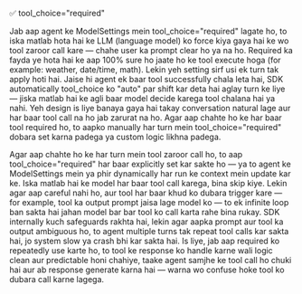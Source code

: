 ✅ tool_choice="required"


Jab aap agent ke ModelSettings mein tool_choice="required" lagate ho, to iska matlab hota hai ke LLM (language model) ko force kiya gaya hai ke wo tool zaroor call kare — chahe user ka prompt clear ho ya na ho. Required ka fayda ye hota hai ke aap 100% sure ho jaate ho ke tool execute hoga (for example: weather, date/time, math). Lekin yeh setting sirf usi ek turn tak apply hoti hai. Jaise hi agent ek baar tool successfully chala leta hai, SDK automatically tool_choice ko "auto" par shift kar deta hai aglay turn ke liye — jiska matlab hai ke agli baar model decide karega tool chalana hai ya nahi. Yeh design is liye banaya gaya hai takay conversation natural lage aur har baar tool call na ho jab zarurat na ho. Agar aap chahte ho ke har baar tool required ho, to aapko manually har turn mein tool_choice="required" dobara set karna padega ya custom logic likhna padega.



Agar aap chahte ho ke har turn mein tool zaroor call ho, to aap tool_choice="required" har baar explicitly set kar sakte ho — ya to agent ke ModelSettings mein ya phir dynamically har run ke context mein update kar ke. Iska matlab hai ke model har baar tool call karega, bina skip kiye. Lekin agar aap careful nahi ho, aur tool har baar khud ko dubara trigger kare — for example, tool ka output prompt jaisa lage model ko — to ek infinite loop ban sakta hai jahan model bar bar tool ko call karta rahe bina rukay. SDK internally kuch safeguards rakhta hai, lekin agar aapka prompt aur tool ka output ambiguous ho, to agent multiple turns tak repeat tool calls kar sakta hai, jo system slow ya crash bhi kar sakta hai. Is liye, jab aap required ko repeatedly use karte ho, to tool ke response ko handle karne wali logic clean aur predictable honi chahiye, taake agent samjhe ke tool call ho chuki hai aur ab response generate karna hai — warna wo confuse hoke tool ko dubara call karne lagega.
